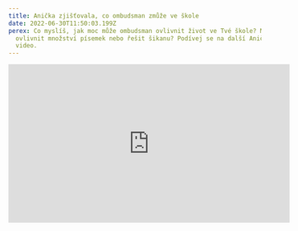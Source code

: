 ```yaml
---
title: Anička zjišťovala, co ombudsman zmůže ve škole
date: 2022-06-30T11:50:03.199Z
perex: Co myslíš, jak moc může ombudsman ovlivnit život ve Tvé škole? Může třeba
  ovlivnit množství písemek nebo řešit šikanu? Podívej se na další Aniččino
  video.
---
```

<iframe width="560" height="315" src="https://www.youtube.com/embed/OcKbyR5Nzp0" title="YouTube video player" frameborder="0" allow="accelerometer; autoplay; clipboard-write; encrypted-media; gyroscope; picture-in-picture" allowfullscreen></iframe>